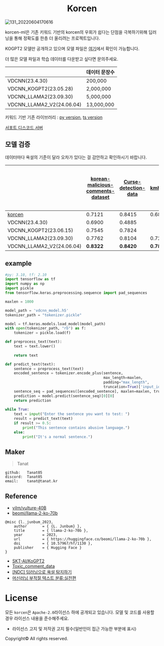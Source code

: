 <div align="center">
  <h1>Korcen</h1>
</div>

![131_20220604170616](https://user-images.githubusercontent.com/85154556/171998341-9a7439c8-122f-4a9f-beb6-0e0b3aad05ed.png)

korcen-ml은 기존 키워드 기반의 korcen의 우회가 쉽다는 단점을 극복하기위해 딥러닝을 통해 정확도를 한층 더 올리려는 프로젝트입니다.

KOGPT2 모델만 공개하고 있으며 모델 파일은 [여기](https://github.com/KR-korcen/korcen-ml/tree/main/model)에서 확인이 가능합니다.

더 많은 모델 파일과 학습 데이터를 다운받고 싶다면 문의주세요.

|  | 데이터 문장수 |
|------|------|
| VDCNN(23.4.30) | 200,000 |
| VDCNN_KOGPT2(23.05.28) | 2,000,000 |
| VDCNN_LLAMA2(23.09.30) | 5,000,000 | 
| VDCNN_LLAMA2_V2(24.06.04) | 13,000,000 |


키워드 기반 기존 라이브러리 : [py version](https://github.com/KR-korcen/korcen), [ts version](https://github.com/KR-korcen/korcen.ts)

[서포트 디스코드 서버](https://discord.gg/wyTU3ZQBPE)

## 모델 검증
데이터마다 욕설의 기준이 달라 오차가 있다는 걸 감안하고 확인하시기 바랍니다.


|  | [korean-malicious-comments-dataset](https://github.com/ZIZUN/korean-malicious-comments-dataset) | [Curse-detection-data](https://github.com/2runo/Curse-detection-data) | [kmhas_korean_hate_speech](https://huggingface.co/datasets/jeanlee/kmhas_korean_hate_speech) | [Korean Extremist Website Womad Hate Speech Data](https://www.kaggle.com/datasets/captainnemo9292/korean-extremist-website-womad-hate-speech-data/data) | [LGBT-targeted HateSpeech Comments Dataset (Korean)](https://www.kaggle.com/datasets/junbumlee/lgbt-hatespeech-comments-at-naver-news-korean) |
|------|------|------|------|------|------|
| [korcen](https://github.com/KR-korcen/korcen) | 0.7121 | 0.8415 | 0.6800 | 0.6305 | 0.4479 |
| VDCNN(23.4.30) | 0.6900 | 0.4885 |  | 0.4885 |  |
| VDCNN_KOGPT2(23.06.15) | 0.7545 | 0.7824 |  | 0.7055 | 0.6875 |
| VDCNN_LLAMA2(23.09.30) | 0.7762 | 0.8104 | 0.7296 |  |  |
| VDCNN_LLAMA2_V2(24.06.04) | **0.8322** | **0.8420** | **0.7837** | **0.7120** | **0.7477** |

## example
```py
#py: 3.10, tf: 2.10
import tensorflow as tf
import numpy as np
import pickle
from tensorflow.keras.preprocessing.sequence import pad_sequences

maxlen = 1000

model_path = 'vdcnn_model.h5'
tokenizer_path = "tokenizer.pickle"

model = tf.keras.models.load_model(model_path)
with open(tokenizer_path, "rb") as f:
    tokenizer = pickle.load(f)

def preprocess_text(text):
    text = text.lower()
    
    return text

def predict_text(text):
    sentence = preprocess_text(text)
    encoded_sentence = tokenizer.encode_plus(sentence,
                                             max_length=maxlen,
                                             padding="max_length",
                                             truncation=True)['input_ids']
    sentence_seq = pad_sequences([encoded_sentence], maxlen=maxlen, truncating="post")
    prediction = model.predict(sentence_seq)[0][0]
    return prediction
    
while True:
    text = input("Enter the sentence you want to test: ")
    result = predict_text(text)
    if result >= 0.5:
        print("This sentence contains abusive language.")
    else:
        print("It's a normal sentence.")
```


## Maker


>Tanat
```
github:   Tanat05
discord:  Tanat05
email:    tanat@tanat.kr
```

## Reference


- [vilm/vulture-40B](https://huggingface.co/vilm/vulture-40b)
- [beomi/llama-2-ko-70b](https://huggingface.co/beomi/llama-2-ko-70b)
```
@misc {l._junbum_2023,
    author       = { {L. Junbum} },
    title        = { llama-2-ko-70b },
    year         = 2023,
    url          = { https://huggingface.co/beomi/llama-2-ko-70b },
    doi          = { 10.57967/hf/1130 },
    publisher    = { Hugging Face }
}
```
- [SKT-AI/KoGPT2](https://github.com/SKT-AI/KoGPT2)
- [Toxic_comment_data](https://github.com/songys/Toxic_comment_data)
- [[NDC] 딥러닝으로 욕설 탐지하기](https://youtu.be/K4nU7yXy7R8)
- [머신러닝 부적절 텍스트 분류:실전편](https://medium.com/watcha/%EB%A8%B8%EC%8B%A0%EB%9F%AC%EB%8B%9D-%EB%B6%80%EC%A0%81%EC%A0%88-%ED%85%8D%EC%8A%A4%ED%8A%B8-%EB%B6%84%EB%A5%98-%EC%8B%A4%EC%A0%84%ED%8E%B8-57587ecfae78)


# License
모든 `korcen`은 `Apache-2.0`라이선스 하에 공개되고 있습니다. 모델 및 코드를 사용할 경우 라이선스 내용을 준수해주세요. 

- 라이선스 고지 및 저작권 고지 필수(일반인이 접근 가능한 부분에 표시)

Copyright© All rights reserved.
